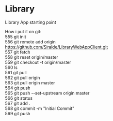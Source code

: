 # Library
Library App starting point

How i put it on git:<br />
  555  git init<br />
  556  git remote add origin https://github.com/Siralde/LibraryWebAppClient.git<br />
  557  git fetch<br />
  558  git reset origin/master<br />
  559  git checkout -t origin/master<br />
  560  ls<br />
  561  git pull<br />
  562  git pull origin<br />
  563  git pull origin master<br />
  564  git push <br />
  565  git push --set-upstream origin master<br />
  566  git status<br />
  567  git add .<br />
  568  git commit -m "Initial Commit"<br />
  569  git push <br />
